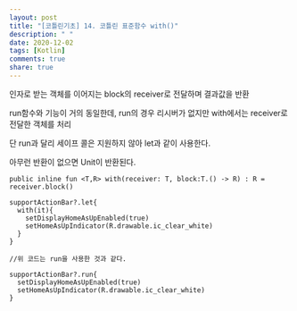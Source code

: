 ```yaml
---
layout: post
title: "[코틀린기초] 14. 코틀린 표준함수 with()"
description: " "
date: 2020-12-02
tags: [Kotlin]
comments: true
share: true
---    
```


인자로 받는 객체를 이어지는 block의 receiver로 전달하며 결과값을 반환  

run함수와 기능이 거의 동일한데, run의 경우 리시버가 없지만 with에서는 receiver로 전달한 객체를 처리  

단 run과 달리 세이프 콜은 지원하지 않아 let과 같이 사용한다.  

아무런 반환이 없으면 Unit이 반환된다.

```
public inline fun <T,R> with(receiver: T, block:T.() -> R) : R = receiver.block()
```

```
supportActionBar?.let{
  with(it){
    setDisplayHomeAsUpEnabled(true)
    setHomeAsUpIndicator(R.drawable.ic_clear_white)
  }
}

//위 코드는 run을 사용한 것과 같다.

supportActionBar?.run{
  setDisplayHomeAsUpEnabled(true)
  setHomeAsUpIndicator(R.drawable.ic_clear_white)
}
```
